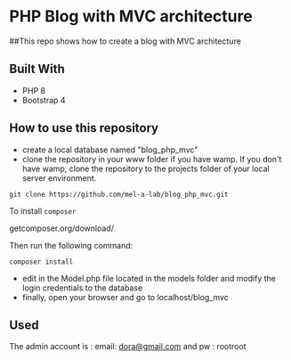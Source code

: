 # PHP Blog with MVC architecture

##This repo shows how to create a blog with MVC architecture

## Built With

- PHP 8
- Bootstrap 4

## How to use this repository

- create a local database named "blog_php_mvc"
- clone the repository in your www folder if you have wamp. If you don't have wamp, clone the repository to the projects folder of your local server environment.
```text
git clone https://github.com/mel-a-lab/blog_php_mvc.git
```
To install `composer`

getcomposer.org/download/

Then run the following command:

```text
composer install
```
- edit in the Model.php file located in the models folder and modify the login credentials to the database
- finally, open your browser and go to localhost/blog_mvc


## Used

The admin account is : 
email: dora@gmail.com and pw : rootroot
